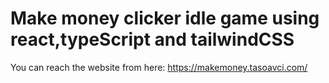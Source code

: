# Make money clicker idle game using react,typeScript and tailwindCSS
You can reach the website from here: https://makemoney.tasoavci.com/
